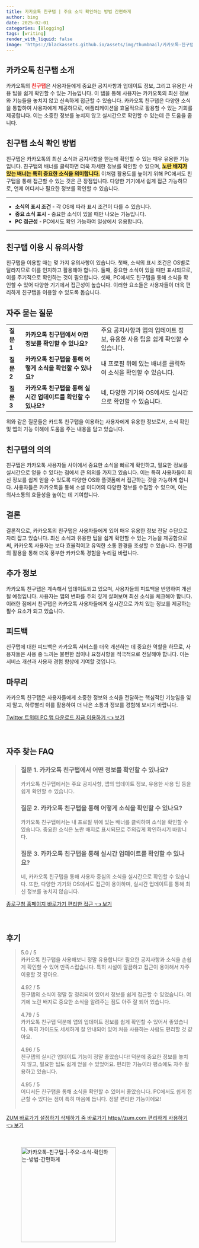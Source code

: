 ```yaml
---
title: 카카오톡 친구탭 | 주요 소식 확인하는 방법 간편하게
author: bing
date: 2025-02-01
categories: [Blogging]
tags: [writing]
render_with_liquid: false
image: 'https://blackassets.github.io/assets/img/thumbnail/카카오톡-친구탭-|-주요-소식-확인하는-방법-간편하게.webp'
---
```



<h2 id='카카오톡_친구탭_소개'>카카오톡 친구탭 소개</h2>

<p>카카오톡의 <b><span style="color: #ee2323;">친구탭</span></b>은 사용자들에게 중요한 공지사항과 업데이트 정보, 그리고 유용한 사용 팁을 쉽게 확인할 수 있는 기능입니다. 이 탭을 통해 사용자는 카카오톡의 최신 정보와 기능들을 놓치지 않고 신속하게 접근할 수 있습니다. 카카오톡 친구탭은 다양한 소식을 통합하여 사용자에게 제공하므로, 애플리케이션을 효율적으로 활용할 수 있는 기회를 제공합니다. 이는 소중한 정보를 놓치지 않고 실시간으로 확인할 수 있는데 큰 도움을 줍니다.</p>

<h2 id='친구탭_소식_확인방법'>친구탭 소식 확인 방법</h2>

<p>친구탭은 카카오톡의 최신 소식과 공지사항을 한눈에 확인할 수 있는 매우 유용한 기능입니다. 친구탭의 배너를 클릭하면 더욱 자세한 정보를 확인할 수 있으며, <b><span style="background-color: #ffe066;">노란 배지가 있는 배너는 특히 중요한 소식을 의미합니다.</span></b> 이처럼 활용도를 높이기 위해 PC에서도 친구탭을 통해 접근할 수 있는 것은 큰 장점입니다. 다양한 기기에서 쉽게 접근 가능하므로, 언제 어디서나 필요한 정보를 확인할 수 있습니다.</p>

<hr />

<ul>
    <li><b>소식의 표시 조건</b> - 각 OS에 따라 표시 조건이 다를 수 있습니다.</li>
    <li><b>중요 소식 표시</b> - 중요한 소식이 있을 때만 나오는 기능입니다.</li>
    <li><b>PC 접근성</b> - PC에서도 확인 가능하여 일상에서 유용합니다.</li>
</ul>

<hr />

<h2 id='친구탭_이용_시_유의사항'>친구탭 이용 시 유의사항</h2>

<p>친구탭을 이용할 때는 몇 가지 유의사항이 있습니다. 첫째, 소식의 표시 조건은 OS별로 달라지므로 이를 인지하고 활용해야 합니다. 둘째, 중요한 소식이 있을 때만 표시되므로, 이를 주기적으로 확인하는 것이 필요합니다. 셋째, PC에서도 친구탭을 통해 소식을 확인할 수 있어 다양한 기기에서 접근성이 높습니다. 이러한 요소들은 사용자들이 더욱 편리하게 친구탭을 이용할 수 있도록 돕습니다.</p>

<h2 id='자주_묻는_질문'>자주 묻는 질문</h2>

<table>
    <tr>
        <td><b>질문 1</b></td>
        <td><b>카카오톡 친구탭에서 어떤 정보를 확인할 수 있나요?</b></td>
        <td>주요 공지사항과 앱의 업데이트 정보, 유용한 사용 팁을 쉽게 확인할 수 있습니다.</td>
    </tr>
    <tr>
        <td><b>질문 2</b></td>
        <td><b>카카오톡 친구탭을 통해 어떻게 소식을 확인할 수 있나요?</b></td>
        <td>내 프로필 위에 있는 배너를 클릭하여 소식을 확인할 수 있습니다.</td>
    </tr>
    <tr>
        <td><b>질문 3</b></td>
        <td><b>카카오톡 친구탭을 통해 실시간 업데이트를 확인할 수 있나요?</b></td>
        <td>네, 다양한 기기와 OS에서도 실시간으로 확인할 수 있습니다.</td>
    </tr>
</table>

<p>위와 같은 질문들은 카드톡 친구탭을 이용하는 사용자에게 유용한 정보로서, 소식 확인 및 앱의 기능 이해에 도움을 주는 내용을 담고 있습니다.</p>

<h2 id='친구탭_의의'>친구탭의 의의</h2>

<p>친구탭은 카카오톡 사용자들 사이에서 중요한 소식을 빠르게 확인하고, 필요한 정보를 실시간으로 얻을 수 있다는 점에서 큰 의의를 가지고 있습니다. 이는 특히 사용자들이 최신 정보를 쉽게 얻을 수 있도록 다양한 OS와 플랫폼에서 접근하는 것을 가능하게 합니다. 사용자들은 카카오톡을 통해 소셜 미디어의 다양한 정보를 수집할 수 있으며, 이는 의사소통의 효율성을 높이는 데 기여합니다.</p>

<h2 id='결론'>결론</h2>

<p>결론적으로, 카카오톡의 친구탭은 사용자들에게 있어 매우 유용한 정보 전달 수단으로 자리 잡고 있습니다. 최신 소식과 유용한 팁을 쉽게 확인할 수 있는 기능을 제공함으로써, 카카오톡 사용자는 보다 효율적이고 유익한 소통 환경을 조성할 수 있습니다. 친구탭의 활용을 통해 더욱 풍부한 카카오톡 경험을 누리길 바랍니다.</p>

<h2 id='추가_정보'>추가 정보</h2>

<p>카카오톡 친구탭은 계속해서 업데이트되고 있으며, 사용자들의 피드백을 반영하여 개선될 예정입니다. 사용자는 앱의 변화를 주의 깊게 살펴보며 최신 소식을 체크해야 합니다. 이러한 점에서 친구탭은 카카오톡 사용자들에게 실시간으로 가치 있는 정보를 제공하는 필수 요소가 되고 있습니다.</p>

<h2 id='피드백'>피드백</h2>

<p>친구탭에 대한 피드백은 카카오톡 서비스를 더욱 개선하는 데 중요한 역할을 하므로, 사용자들은 사용 중 느끼는 불편한 점이나 요청사항을 적극적으로 전달해야 합니다. 이는 서비스 개선과 사용자 경험 향상에 기여할 것입니다.</p>

<h2 id='마무리'>마무리</h2>

<p>카카오톡 친구탭은 사용자들에게 소중한 정보와 소식을 전달하는 핵심적인 기능임을 잊지 말고, 하루빨리 이를 활용하여 더 나은 소통과 정보를 경험해 보시기 바랍니다.</p>


<p><a class="click-button" title="Twitter 트위터 PC 앱 다운로드 지금 이용하기" href="https://blackassets.github.io/posts/Twitter-%ED%8A%B8%EC%9C%84%ED%84%B0-PC-%EC%95%B1-%EB%8B%A4%EC%9A%B4%EB%A1%9C%EB%93%9C-%EC%A7%80%EA%B8%88-%EC%9D%B4%EC%9A%A9%ED%95%98%EA%B8%B0/" rel="dofollow">Twitter 트위터 PC 앱 다운로드 지금 이용하기 👈 보기</a></p><br>
<h2 id='자주_찾는_FAQ'>자주 찾는 FAQ</h2>
<div itemscope="" itemtype="https://schema.org/FAQPage"> 
<blockquote> 
<div itemscope="" itemprop="mainEntity" itemtype="https://schema.org/Question"> 
<h3 itemprop="name">질문 1. 카카오톡 친구탭에서 어떤 정보를 확인할 수 있나요?</h3> 
<div itemscope="" itemprop="acceptedAnswer" itemtype="https://schema.org/Answer"> 
<span itemprop="text"> 
<p>카카오톡 친구탭에서는 주요 공지사항, 앱의 업데이트 정보, 유용한 사용 팁 등을 쉽게 확인할 수 있습니다.</p> 
</span> 
</div> 
</div> 

<div itemscope="" itemprop="mainEntity" itemtype="https://schema.org/Question"> 
<h3 itemprop="name">질문 2. 카카오톡 친구탭을 통해 어떻게 소식을 확인할 수 있나요?</h3> 
<div itemscope="" itemprop="acceptedAnswer" itemtype="https://schema.org/Answer"> 
<span itemprop="text"> 
<p>카카오톡 친구탭에서는 내 프로필 위에 있는 배너를 클릭하여 소식을 확인할 수 있습니다. 중요한 소식은 노란 배지로 표시되므로 주의깊게 확인하시기 바랍니다.</p> 
</span> 
</div> 
</div> 

<div itemscope="" itemprop="mainEntity" itemtype="https://schema.org/Question"> 
<h3 itemprop="name">질문 3. 카카오톡 친구탭을 통해 실시간 업데이트를 확인할 수 있나요?</h3> 
<div itemscope="" itemprop="acceptedAnswer" itemtype="https://schema.org/Answer"> 
<span itemprop="text"> 
<p>네, 카카오톡 친구탭을 통해 사용자 중심의 소식을 실시간으로 확인할 수 있습니다. 또한, 다양한 기기와 OS에서도 접근이 용이하며, 실시간 업데이트를 통해 최신 정보를 놓치지 않습니다.</p> 
</span> 
</div> 
</div> 
</blockquote> 
</div>
<p><a class="click-button" title="종로구청 홈페이지 바로가기 편리한 접근" href="https://blackassets.github.io/posts/%EC%A2%85%EB%A1%9C%EA%B5%AC%EC%B2%AD-%ED%99%88%ED%8E%98%EC%9D%B4%EC%A7%80-%EB%B0%94%EB%A1%9C%EA%B0%80%EA%B8%B0-%ED%8E%B8%EB%A6%AC%ED%95%9C-%EC%A0%91%EA%B7%BC/" rel="dofollow">종로구청 홈페이지 바로가기 편리한 접근 👈 보기</a></p><br>
<h2 id='후기'>후기</h2>
<div itemscope itemtype="https://schema.org/Product">
  <blockquote>
  <div itemprop="review" itemscope itemtype="https://schema.org/Review">
      <div itemprop="reviewRating" itemscope itemtype="https://schema.org/Rating"> <span itemprop="ratingValue">5.0</span> / <span itemprop="bestRating">5</span> </div>
      <span itemprop="reviewBody">카카오톡 친구탭을 사용해보니 정말 유용합니다! 필요한 공지사항과 소식을 손쉽게 확인할 수 있어 만족스럽습니다. 특히 시설이 깔끔하고 접근이 용이해서 자주 이용할 것 같아요.</span>
  </div>
  <br>
  <div itemprop="review" itemscope itemtype="https://schema.org/Review">
      <div itemprop="reviewRating" itemscope itemtype="https://schema.org/Rating"> <span itemprop="ratingValue">4.92</span> / <span itemprop="bestRating">5</span> </div>
      <span itemprop="reviewBody">친구탭의 소식이 정말 잘 정리되어 있어서 정보를 쉽게 접근할 수 있었습니다. 여기에 노란 배지로 중요한 소식을 알려주는 점도 아주 잘 되어 있습니다.</span>
  </div>
  <br>
  <div itemprop="review" itemscope itemtype="https://schema.org/Review">
      <div itemprop="reviewRating" itemscope itemtype="https://schema.org/Rating"> <span itemprop="ratingValue">4.79</span> / <span itemprop="bestRating">5</span> </div>
      <span itemprop="reviewBody">카카오톡 친구탭 덕분에 앱의 업데이트 정보를 쉽게 확인할 수 있어서 좋았습니다. 특히 가이드도 세세하게 잘 안내되어 있어 처음 사용하는 사람도 편리할 것 같아요.</span>
  </div>
  <br>
  <div itemprop="review" itemscope itemtype="https://schema.org/Review">
      <div itemprop="reviewRating" itemscope itemtype="https://schema.org/Rating"> <span itemprop="ratingValue">4.96</span> / <span itemprop="bestRating">5</span> </div>
      <span itemprop="reviewBody">친구탭의 실시간 업데이트 기능이 정말 좋았습니다! 덕분에 중요한 정보를 놓치지 않고, 필요한 팁도 쉽게 얻을 수 있었어요. 편리한 기능이라 평소에도 자주 활용하고 있습니다.</span>
  </div>
  <br>
  <div itemprop="review" itemscope itemtype="https://schema.org/Review">
      <div itemprop="reviewRating" itemscope itemtype="https://schema.org/Rating"> <span itemprop="ratingValue">4.95</span> / <span itemprop="bestRating">5</span> </div>
      <span itemprop="reviewBody">어디서든 친구탭을 통해 소식을 확인할 수 있어서 좋았습니다. PC에서도 쉽게 접근할 수 있다는 점이 특히 마음에 듭니다. 정말 편리한 기능이에요!</span>
  </div>
  <br>
  </blockquote>
</div>
<p><a class="click-button" title="ZUM 바로가기 설정하기 삭제하기 줌 바로가기 https//zum.com 편리하게 사용하기" href="https://blackassets.github.io/posts/ZUM-%EB%B0%94%EB%A1%9C%EA%B0%80%EA%B8%B0-%EC%84%A4%EC%A0%95%ED%95%98%EA%B8%B0-%EC%82%AD%EC%A0%9C%ED%95%98%EA%B8%B0-%EC%A4%8C-%EB%B0%94%EB%A1%9C%EA%B0%80%EA%B8%B0-httpszum.com-%ED%8E%B8%EB%A6%AC%ED%95%98%EA%B2%8C-%EC%82%AC%EC%9A%A9%ED%95%98%EA%B8%B0/" rel="dofollow">ZUM 바로가기 설정하기 삭제하기 줌 바로가기 https//zum.com 편리하게 사용하기 👈 보기</a></p><br>
<figure class="image"><img src="https://blackassets.github.io/assets/img/thumbnail/카카오톡-친구탭-|-주요-소식-확인하는-방법-간편하게.webp" alt="카카오톡-친구탭-|-주요-소식-확인하는-방법-간편하게" width="256" height="256"></figure>